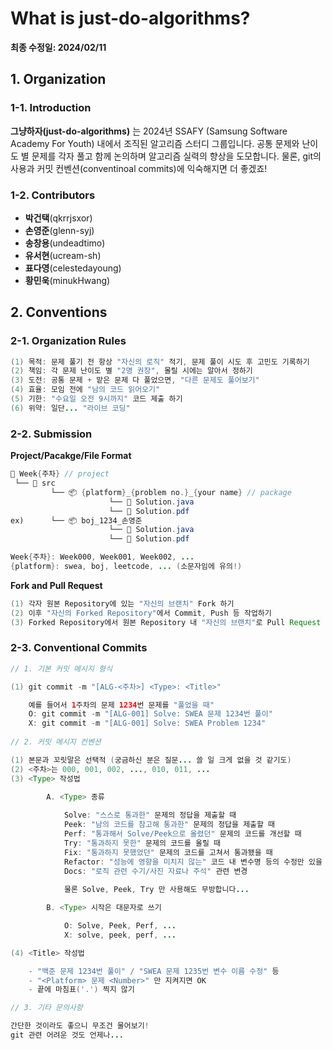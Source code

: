 # What is just-do-algorithms?

**최종 수정일: 2024/02/11**

## 1. Organization

### 1-1. Introduction

**그냥하자(just-do-algorithms)** 는 2024년 SSAFY (Samsung Software Academy For Youth) 내에서 조직된 알고리즘 스터디 그룹입니다. 공통 문제와 난이도 별 문제를 각자 풀고 함께 논의하며 알고리즘 실력의 향상을 도모합니다. 물론, git의 사용과 커밋 컨벤션(conventinoal commits)에 익숙해지면 더 좋겠죠!

### 1-2. Contributors

- **박건택**(qkrrjsxor)
- **손영준**(glenn-syj)         
- **송창용**(undeadtimo)
- **유서현**(ucream-sh)
- **표다영**(celestedayoung)
- **황민욱**(minukHwang)

## 2. Conventions

### 2-1. Organization Rules

```java
(1) 목적: 문제 풀기 전 항상 "자신의 로직" 적기, 문제 풀이 시도 후 고민도 기록하기
(2) 책임: 각 문제 난이도 별 "2명 권장", 몰릴 시에는 알아서 정하기
(3) 도전: 공통 문제 + 맡은 문제 다 풀었으면, "다른 문제도 풀어보기"
(4) 효율: 모임 전에 "남의 코드 읽어오기"
(5) 기한: "수요일 오전 9시까지" 코드 제출 하기
(6) 위약: 일단... "라이브 코딩"
```

### 2-2. Submission

**Project/Pacakge/File Format**

```java
📂 Week{주차} // project
 └── 📂 src
         └── 📦 {platform}_{problem no.}_{your name} // package
                      └── 📄 Solution.java
                      └── 📄 Solution.pdf
ex)      └── 📦 boj_1234_손영준
                      └── 📄 Solution.java
                      └── 📄 Solution.pdf

Week{주차}: Week000, Week001, Week002, ...
{platform}: swea, boj, leetcode, ... (소문자임에 유의!)

```

**Fork and Pull Request**

```java
(1) 각자 원본 Repository에 있는 "자신의 브랜치" Fork 하기
(2) 이후 "자신의 Forked Repository"에서 Commit, Push 등 작업하기
(3) Forked Repository에서 원본 Repository 내 "자신의 브랜치"로 Pull Request
```


### 2-3. Conventional Commits

```java
// 1. 기본 커밋 메시지 형식

(1) git commit -m "[ALG-<주차>] <Type>: <Title>"

    예를 들어서 1주차의 문제 1234번 문제를 "풀었을 때"
    O: git commit -m "[ALG-001] Solve: SWEA 문제 1234번 풀이"
    X: git commit -m "[ALG-001] Solve: SWEA Problem 1234"
		
// 2. 커밋 메시지 컨벤션

(1) 본문과 꼬릿말은 선택적 (궁금하신 분은 질문... 쓸 일 크게 없을 것 같기도)
(2) <주차>는 000, 001, 002, ..., 010, 011, ... 
(3) <Type> 작성법

        A. <Type> 종류
        
            Solve: "스스로 통과한" 문제의 정답을 제출할 때 
            Peek: "남의 코드를 참고해 통과한" 문제의 정답을 제출할 때
            Perf: "통과해서 Solve/Peek으로 올렸던" 문제의 코드를 개선할 때
            Try: "통과하지 못한" 문제의 코드를 올릴 때
            Fix: "통과하지 못했었던" 문제의 코드를 고쳐서 통과됐을 때
            Refactor: "성능에 영향을 미치지 않는" 코드 내 변수명 등의 수정만 있을 때
            Docs: "로직 관련 수기/사진 자료나 주석" 관련 변경
            
            물론 Solve, Peek, Try 만 사용해도 무방합니다...

        B. <Type> 시작은 대문자로 쓰기

            O: Solve, Peek, Perf, ...
            X: solve, peek, perf, ...

(4) <Title> 작성법

    - "백준 문제 1234번 풀이" / "SWEA 문제 1235번 변수 이름 수정" 등
    - "<Platform> 문제 <Number>" 만 지켜지면 OK
    - 끝에 마침표('.') 찍지 않기

// 3. 기타 문의사항

간단한 것이라도 좋으니 무조건 물어보기!
git 관련 어려운 것도 언제나...
```
